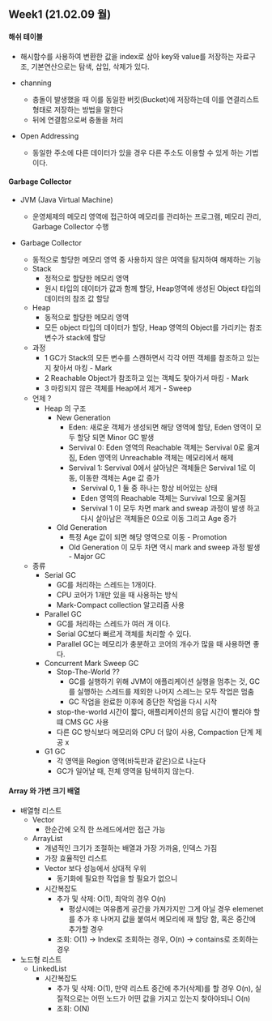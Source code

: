 ## Week1 (21.02.09 월)
#### 해쉬 테이블
- 해시함수를 사용하여 변환한 값을 index로 삼아 key와 value를 저장하는 자료구조, 기본연산으로는 탐색, 삽입, 삭제가 있다.
- channing
    - 충돌이 발생했을 때 이를 동일한 버킷(Bucket)에 저장하는데 이를 연결리스트 형태로 저장하는 방법을 말한다
    - 뒤에 연결함으로써 충돌을 처리
    
- Open Addressing
    - 동일한 주소에 다른 데이터가 있을 경우 다른 주소도 이용할 수 있게 하는 기법이다.
    
    
#### Garbage Collector
- JVM (Java Virtual Machine)
    - 운영체제의 메모리 영역에 접근하여 메모리를 관리하는 프로그램, 메모리 관리, Garbage Collector 수행
    
- Garbage Collector
    - 동적으로 할당한 메모리 영역 중 사용하지 않은 여역을 탐지하여 해제하는 기능
    - Stack
        - 정적으로 할당한 메모리 영역
        - 원시 타입의 데이터가 값과 함께 할당, Heap영역에 생성된 Object 타입의 데이터의 참조 값 할당
    - Heap
        - 동적으로 할당한 메모리 영역
        - 모든 object 타입의 데이터가 할당, Heap 영역의 Object를 가리키는 참조 변수가 stack에 할당 
    - 과정
        -  1 GC가 Stack의 모든 변수를 스캔하면서 각각 어떤 객체를 참조하고 있는지 찾아서 마킹 - Mark
        -  2 Reachable Object가 참조하고 있는 객체도 찾아가서 마킹 - Mark
        -  3 마킹되지 않은 객체를 Heap에서 제거 - Sweep
    - 언제 ?
        - Heap 의 구조
            - New Generation
                - Eden: 새로운 객체가 생성되면 해당 영역에 할당, Eden 영역이 모두 할당 되면 Minor GC 발생 
                - Servival 0: Eden 영역의 Reachable 객체는 Servival 0로 옮겨짐, Eden 영역의 Unreachable 객체는 메모리에서 해제 
                - Servival 1: Servival 0에서 살아남은 객체들은 Servival 1로 이동, 이동한 객체는 Age 값 증가 
                    - Servival 0, 1 둘 중 하나는 항상 비어있는 상태
                    - Eden 영역의 Reachable 객체는 Survival 1으로 옮겨짐 
                    - Servival 1 이 모두 차면 mark and sweap 과정이 발생 하고 다시 살아남은 객체들은 0으로 이동 그리고 Age 증가
            - Old Generation
                - 특정 Age 값이 되면 해당 영역으로 이동 - Promotion 
                - Old Generation 이 모두 차면 역시 mark and sweep 과정 발생 - Major GC
    - 종류
        - Serial GC
            - GC를 처리하는 스레드는 1개이다.
            - CPU 코어가 1개만 있을 때 사용하는 방식
            - Mark-Compact collection 알고리즘 사용 
        - Parallel GC
            - GC를 처리하는 스레드가 여러 개 이다.
            - Serial GC보다 빠르게 객체를 처리할 수 있다.
            - Parallel GC는 메모리가 충분하고 코어의 개수가 많을 때 사용하면 좋다. 
        - Concurrent Mark Sweep GC
            - Stop-The-World ??
                - GC를 실행하기 위해 JVM이 애플리케이션 실행을 멈추는 것, GC를 실행하는 스레드를 제외한 나머지 스레느는 모두 작업은 멈춤
                - GC 작업을 완료한 이후에 중단한 작업을 다시 시작 
            - stop-the-world 시간이 짧다, 애플리케이션의 응답 시간이 빨라야 할 떄 CMS GC 사용
            - 다른 GC 방식보다 메모리와 CPU 더 많이 사용, Compaction 단계 제공 x
        - G1 GC
            - 각 영역을 Region 영역(바둑판과 같은)으로 나눈다
            - GC가 일어날 때, 전체 영역을 탐색하지 않는다.
      
#### Array 와 가변 크기 배열
- 배열형 리스트
    - Vector
        - 한순간에 오직 한 쓰레드에서만 접근 가능
    - ArrayList
        - 개념적인 크기가 조절하는 배열과 가장 가까움, 인덱스 가짐
        - 가장 효율적인 리스트
        - Vector 보다 성능에서 상대적 우위
            - 동기화에 필요한 작업을 할 필요가 없으니
        - 시간복잡도
            - 추가 및 삭제: O(1), 최악의 경우 O(n)
                - 평상시에는 여유롭게 공간을 가져가지만 그게 아닐 경우 elemenet를 추가 후 나머지 값을 붙여서 메모리에 재 할당 함, 혹은 중간에 추가할 경우
            - 조회: O(1) -> Index로 조회하는 경우, O(n) -> contains로 조회하는 경우
- 노드형 리스트
    - LinkedList
        - 시간복잡도
            - 추가 및 삭제: O(1), 만약 리스트 중간에 추가(삭제)를 할 경우 O(n), 실질적으로는 어떤 노드가 어떤 값을 가지고 있는지 찾아야되니 O(n)
            - 조회: O(N)